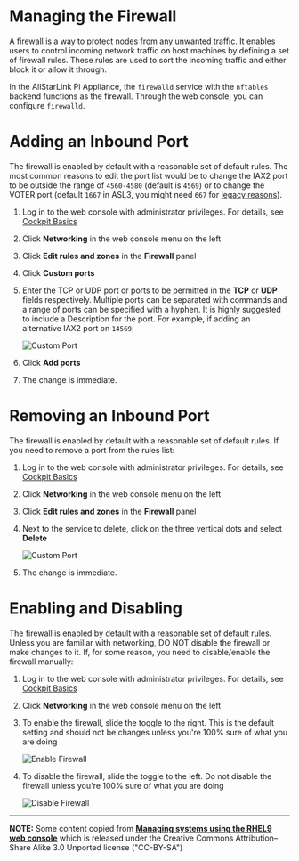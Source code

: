 # Managing the Firewall
A firewall is a way to protect nodes from any unwanted traffic. It enables users to control incoming network traffic on host machines by defining a set of firewall rules. These rules are used to sort the incoming traffic and either block it or allow it through. 

In the AllStarLink Pi Appliance, the `firewalld` service with the `nftables` backend functions as the firewall. Through the web console, you can configure `firewalld`. 

# Adding an Inbound Port
The firewall is enabled by default with a reasonable set of default rules. The most common reasons to edit the port list would be to change the IAX2 port to be outside the range of `4560-4580` (default is `4569`) or to change the VOTER port (default `1667` in ASL3, you might need `667` for [legacy reasons](../adv-topics/incompatibles.md#voterrtcm-default-port)).

1. Log in to the web console with administrator privileges. For details, see [Cockpit Basics](cockpit-basics.md)

2. Click **Networking** in the web console menu on the left

3. Click **Edit rules and zones** in the **Firewall** panel

4. Click **Custom ports**

5. Enter the TCP or UDP port or ports to be permitted in the **TCP** or **UDP** fields respectively. Multiple ports can be separated with commands and a range of ports can be specified with a hyphen. It is highly suggested to include a Description for the port. For example, if adding an alternative IAX2 port on `14569`:

      ![Custom Port](img/cockpit_firewall_customport.png)

6. Click **Add ports**

7. The change is immediate.


# Removing an Inbound Port
The firewall is enabled by default with a reasonable set of default rules. If you need to remove a port from the rules list:

1. Log in to the web console with administrator privileges. For details, see [Cockpit Basics](cockpit-basics.md)

2. Click **Networking** in the web console menu on the left

3. Click **Edit rules and zones** in the **Firewall** panel

4. Next to the service to delete, click on the three vertical dots and select **Delete** 

      ![Custom Port](img/cockpit_firewall_delport.png)

5. The change is immediate.

# Enabling and Disabling
The firewall is enabled by default with a reasonable set of default rules. Unless you are familiar with networking, DO NOT disable the firewall or make changes to it. If, for some reason, you need to disable/enable the firewall manually:

1. Log in to the web console with administrator privileges. For details, see [Cockpit Basics](cockpit-basics.md)

2. Click **Networking** in the web console menu on the left

3. To enable the firewall, slide the toggle to the right. This is the default setting and should not be changes unless you're 100% sure of what you are doing
      
      ![Enable Firewall](img/cockpit_firewall_enable.png)

4. To disable the firewall, slide the toggle to the left. Do not disable the firewall unless you're 100% sure of what you are doing

      ![Disable Firewall](img/cockpit_firewall_disable.png)
___
**NOTE:** Some content copied from 
[__Managing systems using the RHEL9 web console__](https://access.redhat.com/documentation/en-us/red_hat_enterprise_linux/9/html/managing_systems_using_the_rhel_9_web_console/index) which is released under the Creative Commons Attribution–Share Alike 3.0 Unported license ("CC-BY-SA")